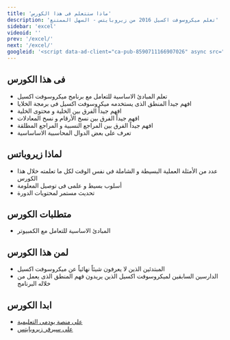 ```yaml
---
title: 'ماذا ستتعلم فى هذا الكورس'
description: 'تعلم ميكروسوفت اكسيل 2016 من زيروبايتس - السهل الممتنع'
sidebar: 'excel'
videoid: ''
prev: '/excel/'
next: '/excel/'
googleid: '<script data-ad-client="ca-pub-8590711166907026" async src="https://pagead2.googlesyndication.com/pagead/js/adsbygoogle.js"></script>'
---
```


## فى هذا الكورس
- تعلم المبادئ الاساسية للتعامل مع برنامج ميكروسوفت اكسيل
- افهم جيدأ المنطق الذى يستخدمه ميكروسوفت اكسيل فى برمجة الخلايا
- افهم جيداً الفرق بين الخلية و محتوى الخلية
- افهم جيداً الفرق بين نسخ الأرقام و نسخ المعادلات
- افهم جيداً الفرق بين المراجع النسبية و المراجع المطلقة
- تعرف على بعض الدوال المحاسبية الاساساسية

## لماذا زيروباتس
- عدد من الأمثلة العملية البسيطة و الشاملة فى نفس الوقت لكل ما تعلمته خلال هذا الكورس
- أسلوب بسيط و علمى فى توصيل المعلومة
- تحديث مستمر لمحتويات الدورة

## متطلبات الكورس
- المبادئ الاساسية للتعامل مع الكمبيوتر

## لمن هذا الكورس
- المبتدئين الذين لا يعرفون شيئاً نهائياً عن ميكروسوفت اكسيل
- الدارسين السابقين لميكروسوفت اكسيل الذين يريدون فهم المنطق الذى يعمل من خلاله البرنامج

## ابدا الكورس
- [على منصة يودمى التعليمية](https://www.udemy.com/course/zerobytes-excel101)
- [على سيرفر زيروبايتس](https://excel.zerobytes.one/)






